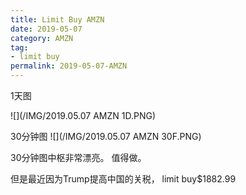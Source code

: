 ```yaml
---
title: Limit Buy AMZN
date: 2019-05-07
category: AMZN
tag:
- limit buy
permalink: 2019-05-07-AMZN
---
```

1天图

![](/IMG/2019.05.07 AMZN 1D.PNG)

30分钟图
![](/IMG/2019.05.07 AMZN 30F.PNG)

30分钟图中枢非常漂亮。 值得做。

但是最近因为Trump提高中国的关税， limit buy$\$$1882.99
